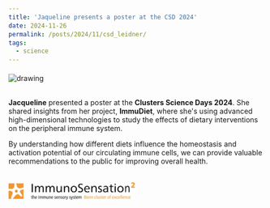 ```yaml
---
title: 'Jaqueline presents a poster at the CSD 2024'
date: 2024-11-26
permalink: /posts/2024/11/csd_leidner/
tags:
  - science
---
```


<img src="/images/2024_csd_leidner.png" alt="drawing" width=250 align="middle"/>

\
**Jacqueline** presented a poster at the **Clusters Science Days 2024**. She shared insights from her project, **ImmuDiet**, where she's using advanced high-dimensional technologies to study the effects of dietary interventions on the peripheral immune system. 

By understanding how different diets influence the homeostasis and activation potential of our circulating immune cells, we can provide valuable recommendations to the public for improving overall health.

\
<img src="/images/cluster.png" alt="drawing" width=250 align="middle"/>
